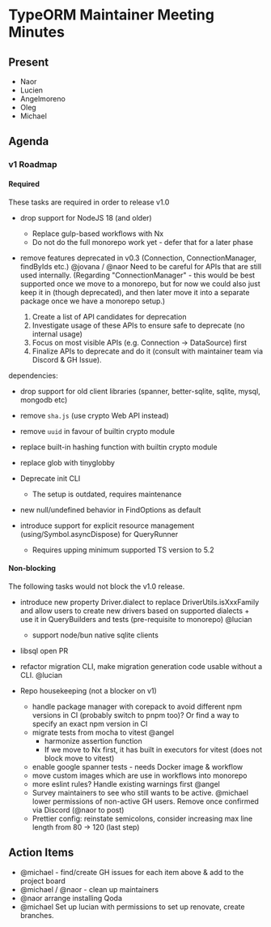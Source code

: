 # TypeORM Maintainer Meeting Minutes

## Present

- Naor
- Lucien
- Angelmoreno
- Oleg
- Michael

## Agenda

### v1 Roadmap

#### Required
These tasks are required in order to release v1.0

- drop support for NodeJS 18 (and older)
  - Replace gulp-based workflows with Nx
  - Do not do the full monorepo work yet - defer that for a later phase
    
- remove features deprecated in v0.3 (Connection, ConnectionManager, findByIds etc.) @jovana / @naor
  Need to be careful for APIs that are still used internally.
  (Regarding "ConnectionManager" - this would be best supported once we move to a monorepo, but for
  now we could also just keep it in (though deprecated), and then later move it into a separate
  package once we have a monorepo setup.)
  1. Create a list of API candidates for deprecation
  2. Investigate usage of these APIs to ensure safe to deprecate (no internal usage)
  3. Focus on most visible APIs (e.g. Connection -> DataSource) first
  4. Finalize APIs to deprecate and do it (consult with maintainer team via Discord & GH Issue).
     
dependencies:
- drop support for old client libraries (spanner, better-sqlite, sqlite, mysql, mongodb etc)
- remove `sha.js` (use crypto Web API instead)
- remove `uuid` in favour of builtin crypto module
- replace built-in hashing function with builtin crypto module
- replace glob with tinyglobby

- Deprecate init CLI
  - The setup is outdated, requires maintenance

- new null/undefined behavior in FindOptions as default

- introduce support for explicit resource management (using/Symbol.asyncDispose) for QueryRunner
  - Requires upping minimum supported TS version to 5.2

#### Non-blocking
The following tasks would not block the v1.0 release.

- introduce new property Driver.dialect to replace DriverUtils.isXxxFamily and allow users to create new drivers 
  based on supported dialects + use it in QueryBuilders and tests (pre-requisite to monorepo) @lucian
  - support node/bun native sqlite clients

- libsql open PR

- refactor migration CLI, make migration generation code usable without a CLI. @lucian

- Repo housekeeping (not a blocker on v1)
  - handle package manager with corepack to avoid different npm versions in CI (probably switch to pnpm too)? 
    Or find a way to specify an exact npm version in CI
  - migrate tests from mocha to vitest @angel
    - harmonize assertion function
    - If we move to Nx first, it has built in executors for vitest (does not block move to vitest)
  - enable google spanner tests - needs Docker image & workflow
  - move custom images which are use in workflows into monorepo
  - more eslint rules? Handle existing warnings first @angel
  - Survey maintainers to see who still wants to be active. @michael lower permissions of non-active GH users. Remove once confirmed via Discord (@naor to post)
  - Prettier config: reinstate semicolons, consider increasing max line length from 80 -> 120  (last step)

## Action Items

- @michael - find/create GH issues for each item above & add to the project board
- @michael / @naor - clean up maintainers
- @naor arrange installing Qoda
- @michael Set up lucian with permissions to set up renovate, create branches.
